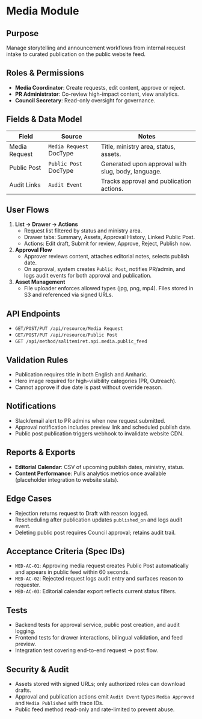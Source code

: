 # Media Module

## Purpose
Manage storytelling and announcement workflows from internal request intake to
curated publication on the public website feed.

## Roles & Permissions
- **Media Coordinator**: Create requests, edit content, approve or reject.
- **PR Administrator**: Co-review high-impact content, view analytics.
- **Council Secretary**: Read-only oversight for governance.

## Fields & Data Model
| Field | Source | Notes |
|-------|--------|-------|
| Media Request | `Media Request` DocType | Title, ministry area, status, assets.
| Public Post | `Public Post` DocType | Generated upon approval with slug, body, language.
| Audit Links | `Audit Event` | Tracks approval and publication actions.

## User Flows
1. **List → Drawer → Actions**
   - Request list filtered by status and ministry area.
   - Drawer tabs: Summary, Assets, Approval History, Linked Public Post.
   - Actions: Edit draft, Submit for review, Approve, Reject, Publish now.
2. **Approval Flow**
   - Approver reviews content, attaches editorial notes, selects publish date.
   - On approval, system creates `Public Post`, notifies PR/admin, and logs audit
     events for both approval and publication.
3. **Asset Management**
   - File uploader enforces allowed types (jpg, png, mp4). Files stored in S3 and
     referenced via signed URLs.

## API Endpoints
- `GET/POST/PUT /api/resource/Media Request`
- `GET/POST/PUT /api/resource/Public Post`
- `GET /api/method/salitemiret.api.media.public_feed`

## Validation Rules
- Publication requires title in both English and Amharic.
- Hero image required for high-visibility categories (PR, Outreach).
- Cannot approve if due date is past without override reason.

## Notifications
- Slack/email alert to PR admins when new request submitted.
- Approval notification includes preview link and scheduled publish date.
- Public post publication triggers webhook to invalidate website CDN.

## Reports & Exports
- **Editorial Calendar**: CSV of upcoming publish dates, ministry, status.
- **Content Performance**: Pulls analytics metrics once available (placeholder
  integration to website stats).

## Edge Cases
- Rejection returns request to Draft with reason logged.
- Rescheduling after publication updates `published_on` and logs audit event.
- Deleting public post requires Council approval; retains audit trail.

## Acceptance Criteria (Spec IDs)
- `MED-AC-01`: Approving media request creates Public Post automatically and
  appears in public feed within 60 seconds.
- `MED-AC-02`: Rejected request logs audit entry and surfaces reason to requester.
- `MED-AC-03`: Editorial calendar export reflects current status filters.

## Tests
- Backend tests for approval service, public post creation, and audit logging.
- Frontend tests for drawer interactions, bilingual validation, and feed preview.
- Integration test covering end-to-end request → post flow.

## Security & Audit
- Assets stored with signed URLs; only authorized roles can download drafts.
- Approval and publication actions emit `Audit Event` types `Media Approved` and
  `Media Published` with trace IDs.
- Public feed method read-only and rate-limited to prevent abuse.
